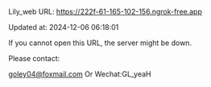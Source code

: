 Lily_web URL: https://222f-61-165-102-156.ngrok-free.app

Updated at: 2024-12-06 06:18:01

If you cannot open this URL, the server might be down.

Please contact: 

goley04@foxmail.com Or Wechat:GL_yeaH